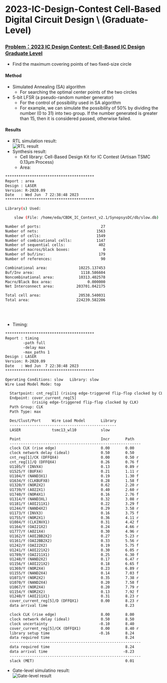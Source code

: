 # 2023-IC-Design-Contest Cell-Based Digital Circuit Design  \ (Graduate-Level)
### [Problem：2023 IC Design Contest: Cell-Based IC Design Graduate Level](https://drive.google.com/file/d/1L6U6q_DS8KO-ufoZQarjWGYi9X9bYYlh/view)
  * Find the maximum covering points of two fixed-size circle
#### Method
* Simulated Annealing (SA) algorithm
  * For searching the optimal center points of the two circles
 * 5-bit LFSR (a pseudo-random number generator)
   * For the control of possibility used in SA algorithm
   * For example, we can simulate the possibility of 50% by dividing the number (0 to 31) into two group. If the number generated is greater than 15, then it is considered passed, otherwise failed.

#### Results
* RTL simulation result: \
  ![RTL result](https://github.com/rgongw0414/2023-IC-Design-Contest/assets/60060490/85a17110-fdc8-4496-b801-11e50a8b3e14)
* Synthesis result:
  * Cell library: Cell-Based Design Kit for IC Contest (Artisan TSMC 0.13µm Process)
  * Area:
```bash
****************************************
Report : area
Design : LASER
Version: R-2020.09
Date   : Wed Jun  7 22:38:48 2023
****************************************

Library(s) Used:

    slow (File: /home/eda/CBDK_IC_Contest_v2.1/SynopsysDC/db/slow.db)

Number of ports:                           27
Number of nets:                          1563
Number of cells:                         1549
Number of combinational cells:           1147
Number of sequential cells:               402
Number of macros/black boxes:               0
Number of buf/inv:                        179
Number of references:                      90

Combinational area:              10225.137453
Buf/Inv area:                     1118.586604
Noncombinational area:           10313.402578
Macro/Black Box area:                0.000000
Net Interconnect area:          203701.042175

Total cell area:                 20538.540031
Total area:                     224239.582206
```
<br> <br> 
  * Timing:
``` txt
****************************************
Report : timing
        -path full
        -delay max
        -max_paths 1
Design : LASER
Version: R-2020.09
Date   : Wed Jun  7 22:38:48 2023
****************************************

Operating Conditions: slow   Library: slow
Wire Load Model Mode: top

  Startpoint: cnt_reg[1] (rising edge-triggered flip-flop clocked by CLK)
  Endpoint: cover_current_reg[5]
            (rising edge-triggered flip-flop clocked by CLK)
  Path Group: CLK
  Path Type: max

  Des/Clust/Port     Wire Load Model       Library
  ------------------------------------------------
  LASER              tsmc13_wl10           slow

  Point                                    Incr       Path
  -----------------------------------------------------------
  clock CLK (rise edge)                    0.00       0.00
  clock network delay (ideal)              0.50       0.50
  cnt_reg[1]/CK (DFFQX4)                   0.00       0.50 r
  cnt_reg[1]/Q (DFFQX4)                    0.26       0.76 f
  U1105/Y (INVX4)                          0.13       0.89 r
  U1525/Y (BUFX4)                          0.21       1.11 r
  U1104/Y (NAND3X1)                        0.19       1.30 f
  U1634/Y (CLKBUFX8)                       0.28       1.58 f
  U1320/Y (NOR2X2)                         0.62       2.20 r
  U1739/Y (AO22X1)                         0.40       2.60 r
  U1740/Y (NOR4X1)                         0.16       2.76 f
  U1314/Y (NAND3XL)                        0.32       3.08 r
  U1181/Y (AOI211X1)                       0.22       3.29 f
  U1244/Y (NAND4X2)                        0.29       3.58 r
  U1173/Y (INVX3)                          0.16       3.75 f
  U1755/Y (NOR2X1)                         0.36       4.11 r
  U1084/Y (CLKINVX1)                       0.31       4.42 f
  U1164/Y (OAI21X2)                        0.24       4.66 r
  U1777/Y (AO21X4)                         0.30       4.96 r
  U1162/Y (AOI2BB2X2)                      0.27       5.23 r
  U1161/Y (OAI2BB2X2)                      0.33       5.56 r
  U1242/Y (OAI22X2)                        0.19       5.75 f
  U1241/Y (AOI221X2)                       0.30       6.05 r
  U1789/Y (OAI211X1)                       0.25       6.30 f
  U1248/Y (NAND2X2)                        0.17       6.47 r
  U1156/Y (AOI221X2)                       0.18       6.65 f
  U1369/Y (NOR2X4)                         0.23       6.89 r
  U1155/Y (NAND2X4)                        0.14       7.03 f
  U1073/Y (NOR2X2)                         0.35       7.38 r
  U1070/Y (NAND2X4)                        0.20       7.58 f
  U1067/Y (NOR2X4)                         0.20       7.79 r
  U1154/Y (NOR2X2)                         0.13       7.92 f
  U1240/Y (AOI211X1)                       0.31       8.23 r
  cover_current_reg[5]/D (DFFQX1)          0.00       8.23 r
  data arrival time                                   8.23

  clock CLK (rise edge)                    8.00       8.00
  clock network delay (ideal)              0.50       8.50
  clock uncertainty                       -0.10       8.40
  cover_current_reg[5]/CK (DFFQX1)         0.00       8.40 r
  library setup time                      -0.16       8.24
  data required time                                  8.24
  -----------------------------------------------------------
  data required time                                  8.24
  data arrival time                                  -8.23
  -----------------------------------------------------------
  slack (MET)                                         0.01
```
* Gate-level simulatino result: \
![Gate-level result](https://github.com/rgongw0414/2023-IC-Design-Contest/assets/60060490/4f4eaef9-da91-4c02-a552-87c1a245a531)

